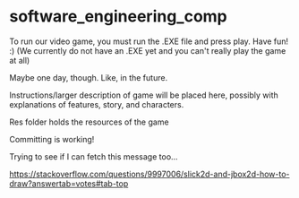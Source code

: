 # software_engineering_comp

To run our video game, you must run the .EXE file and press play. Have fun! :) (We currently do not have an .EXE yet and you can't really play the game at all) 

Maybe one day, though. Like, in the future.

Instructions/larger description of game will be placed here, possibly with explanations of features, story, and characters.

Res folder holds the resources of the game

Committing is working!

Trying to see if I can fetch this message too...

https://stackoverflow.com/questions/9997006/slick2d-and-jbox2d-how-to-draw?answertab=votes#tab-top


